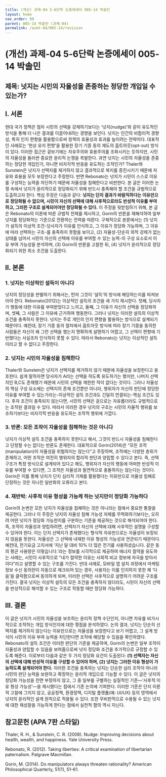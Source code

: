 ```yaml
---
title: (개선) 과제-04 5-6단락 논증에세이 005-14 박솔민
layout: home
nav_order: 99
parent: 005-14 박솔민 (과제-04)
permalink: /asmt-04/005-14/revision
---
```


# (개선) 과제-04 5-6단락 논증에세이 005-14 박솔민 

## 제목: 넛지는 시민의 자율성을 존중하는 정당한 개입일 수 있는가?

## I. 서론

현대 국가 정책은 점차 시민의 선택을 강제하기보다는 ‘넛지(nudge)’와 같이 유도적인 방식을 통해 더 나은 결과를 이끌어내려는 경향을 보인다. 넛지는 인간의 비합리적 경향성, 특히 인지 편향을 활용함으로써 정책의 효율성과 효과를 높이려는 전략이다. 대표적인 사례로는 ‘현상 유지 편향’을 활용한 장기 기증 동의 제도의 옵트아웃(opt-out) 방식이 있다. 이러한 접근은 겉보기에는 자유주의와 효용주의를 조화시키는 듯하지만, 시민의 자율성을 둘러싼 중요한 윤리적 논쟁을 촉발한다. 과연 넛지는 시민의 자율성을 존중하는 정당한 개입인가, 아니면 비자각적 반응을 유도하는 조작인가? Thaler와 Sunstein은 넛지가 선택지를 제거하지 않고 결과적으로 복지를 증진시키기 때문에 자유와 효용을 모두 보장한다고 주장한다. 반면 Rebonato는 넛지가 시민이 스스로 이유를 구성하는 능력을 차단하기 때문에 자율성을 침해한다고 비판한다. 본 글은 이러한 논쟁 속에서 넛지가 윤리적으로 정당화되기 위해 반드시 충족해야 할 조건을 규범적으로 도출하고자 한다. 핵심 주장은 다음과 같다: **넛지는 단지 결과가 바람직하다는 이유만으로 정당화될 수 없으며, 시민이 자신의 선택에 대해 사후적으로라도 반성적 이유를 부여하고, 그러한 구조로 설계되어야만 정당화될 수 있다.** 이 주장을 뒷받침하기 위해, 본 글은 Rebonato의 이론에 따른 규범적 전제를 제시하고, Gorin의 반론을 재해석하여 일부 넛지를 정당화하는 기준으로 전환하는 전략을 따른다. 구체적으로 본론에서는 (1) 넛지가 설득의 이상적 조건-당사자가 이유를 인식하고, 그 이유가 정당화 가능하며, 그 이유에 따라 선택하는 구조-를 충족하지 못함을 보이고, (2) 자율성-단순히 외적 강제가 없는 상태를 넘어서 시민이 자신의 선택에 이유를 부여할 수 있는 능력-의 구성 요소로서 이유 부여 가능성을 분석하며, (3) Gorin의 반론을 고찰한 뒤, (4) 넛지가 윤리적으로 정당화되기 위한 최소 조건을 도출한다.

## II. 본론

### 1. 넛지는 이상적인 설득이 아니다

넛지의 정당성을 판별하기 위해서는, 먼저 그것이 ‘설득’의 방식에 해당하는지를 따져보아야 한다. Rebonato(2012)는 이상적인 설득의 조건을 세 가지 제시한다. 첫째, 당사자가 행동에 대한 이유를 부여받았다고 느끼고, 둘째, 그 이유가 자신의 선택을 정당화하며, 셋째, 그 사람은 그 이유에 근거하여 행동한다. 그러나 넛지는 이러한 설득의 이상적 조건을 충족하지 못한다. 넛지는 주로 개인의 인지 편향을 활용하는 방식으로 설계되기 때문이다. 예컨대, 장기 기증 동의 절차에서 옵트아웃 방식에 따라 장기 기증을 동의한 사람들은 자신이 왜 그런 선택을 했는지 명확하게 설명하기 어렵고, 그 선택이 편향에 기반했다는 사실조차 인식하지 못할 수 있다. 따라서 Rebonato는 넛지는 이상적인 설득이라고 할 수 없다고 주장한다.

### 2. 넛지는 시민의 자율성을 침해한다

Thaler와 Sunstein은 넛지가 선택지를 제거하지 않기 때문에 자율성을 보장한다고 옹호한다. 쉽게 말하자면 당사자가 A라는 선택을 하도록 유도하기는 했지만, 나머지 선택지인 B,C도 존재했기 때문에 시민의 선택을 제한한 적이 없다는 것이다. 그러나 자율성의 핵심 구성 요소에는 선택지의 존재 조건뿐만 아니라, 행위자가 자신의 판단에 정당한 이유를 부여할 수 있는가라는-이상적인 설득 조건과도 긴밀히 연결되는-핵심 조건도 있다. 후자 조건이 충족되지 않는다면, 시민의 선택은 겉으로는 자유롭더라도 규범적으로는 조작된 결과일 수 있다. 따라서 이러한 경우 넛지의 구조는 시민의 자율적 행위를 보조하기보다는 비자각적 반응을 유도하는 조작적 행위에 가깝다.

### 3. 반론: 모든 조작이 자율성을 침해하는 것은 아니다

넛지가 이상적 설득 조건을 충족하지 못한다고 해서, 그것이 반드시 자율성을 침해한다고 단정할 수는 없다는 반론도 존재한다. 대표적으로 Gorin(2014)은 “모든 조작(manipulation)이 자율성을 위협하지는 않는다”고 주장하며, 조작에는 다양한 층위가 존재하고, 어떤 조작은 여전히 행위자의 합리적 판단과 양립할 수 있다고 본다. 즉, 선택 구조가 특정 방식으로 설계되어 있다고 해도, 행위자가 자신의 행동에 어떠한 반성적 이유를 부여할 수 있다면, 그 조작은 자율성과 필연적으로 충돌하지는 않는다는 것이다. Gorin은 이를 통해 넛지가 단지 심리적 기제를 활용했다는 이유만으로 자율성 침해로 단정하는 것은 지나친 일반화의 오류라고 본다.

### 4. 재반박: 사후적 이유 형성을 가능케 하는 넛지만이 정당화 가능하다

Gorin의 논변은 모든 넛지가 자율성을 침해하는 것은 아니라는 점에서 중요한 통찰을 제공한다. 그러나 이 주장은 넛지의 자율성 침해 가능성 자체를 무력화하기보다는, 오히려 어떤 넛지가 정당화 가능한지를 구분하는 기준을 제공하는 것으로 해석되어야 한다. 즉, 조작이 자율성과 양립하려면, 선택자가 자신의 선택에 대해 사후적인 설명을 구성할 수 있어야 한다. 이는 단지 선택지가 존재했다는 형식적 자유만으로는 자율성이 보장되지 않음을 뜻한다. 자율성은 그 선택에 내재한 이유 형성의 가능성과 연관되기 때문이다. 예컨대, 전기요금 고지서에 ‘지난 달 대비 10% 더 많은 전기를 사용하셨습니다. 같은 동의 평균 사용량은 이렇습니다.’라는 정보를 시각적으로 제공하여 에너지 절약을 유도하는 사례는, 시민이 사후적으로 “내가 절약한 이유는 사회적 비교 정보에 자극을 받아서이다”라고 설명할 수 있는 구조를 가진다. 반대 사례로, 모바일 앱 설치 과정에서 마케팅 정보 수신 동의란이 자동으로 체크되어 있는 경우, 사용자는 이를 인지하지 못한 채 ‘다음’을 클릭함으로써 동의하게 되며, 이러한 선택은 사후적으로 설명하기 어려운 구조를 가진다. 결국 넛지는 이상적 설득의 모든 조건을 충족하지 않더라도, 시민이 자신의 선택을 반성적으로 해석할 수 있는 구조로 작동할 때만 정당화 가능하다.

## III. 결론

이 글은 넛지가 시민의 자율성을 보조하는 윤리적 정책 수단인지, 아니면 자유를 비가시적으로 조작하는 개입 방식인지에 대한 쟁점을 분석하였다. 논의 결과, 넛지는 단순히 선택지를 제거하지 않는다는 이유만으로는 자율성을 보장한다고 보기 어렵고, 그 설계 방식이 시민의 이유 부여 능력을 차단한다면 조작에 해당할 수 있음을 확인하였다. Rebonato의 설득 조건은 이러한 판단의 기준을 제공하며, Gorin의 논변은 일부 조작이 자율성과 양립할 수 있음을 보여줌으로써 넛지 정당화 조건을 추가적으로 규정할 수 있도록 해준다. 이로부터 다음과 같은 두 가지 정당화 요건이 도출된다: **(1) 선택자는 자신의 선택에 대해 반성적 이유를 구성할 수 있어야 하며, (2) 넛지는 그러한 이유 형성이 가능하도록 설계되어야 한다.** 이러한 조건을 충족하는 넛지는 단순한 심리 조작이 아니라 시민의 판단 능력을 보완하고 확장하는 윤리적 개입으로 기능할 수 있다. 
이 글은 넛지의 정당화 가능성을 전면 부정하지 않고, 그 중 일부를 구별하는 실질적인 기준—‘사후적 이유 형성 가능성’—을 제시했다는 점에서 기존 논의에 기여한다. 이러한 기준은 단지 이론적 고찰에 그치지 않고, 공공정책, 환경정책, 디지털 플랫폼(예: UI/UX) 등의 영역에서 넛지의 윤리적인 설계 원칙으로 적용될 수 있다. 또한 무비판적으로 수용될 수 있는 넛지에 대한 재성찰을 가능하게 한다는 점에서 실천적 함의 역시 지닌다.

## 참고문헌 (APA 7판 스타일)

Thaler, R. H., & Sunstein, C. R. (2008). Nudge: Improving decisions about health, wealth, and happiness. Yale University Press.

Rebonato, R. (2012). Taking liberties: A critical examination of libertarian paternalism. Palgrave Macmillan.

Gorin, M. (2014). Do manipulators always threaten rationality? American Philosophical Quarterly, 51(1), 51–61.
